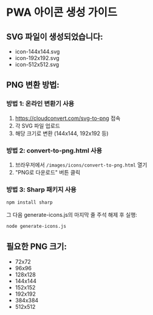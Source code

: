 # PWA 아이콘 생성 가이드

## SVG 파일이 생성되었습니다:
- icon-144x144.svg
- icon-192x192.svg  
- icon-512x512.svg

## PNG 변환 방법:

### 방법 1: 온라인 변환기 사용
1. https://cloudconvert.com/svg-to-png 접속
2. 각 SVG 파일 업로드
3. 해당 크기로 변환 (144x144, 192x192 등)

### 방법 2: convert-to-png.html 사용
1. 브라우저에서 `/images/icons/convert-to-png.html` 열기
2. "PNG로 다운로드" 버튼 클릭

### 방법 3: Sharp 패키지 사용
```bash
npm install sharp
```

그 다음 generate-icons.js의 마지막 줄 주석 해제 후 실행:
```bash
node generate-icons.js
```

## 필요한 PNG 크기:
- 72x72
- 96x96
- 128x128
- 144x144
- 152x152
- 192x192
- 384x384
- 512x512